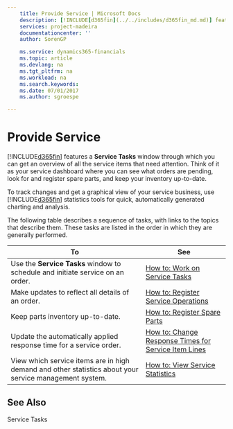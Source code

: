 ```yaml
---
    title: Provide Service | Microsoft Docs
    description: [!INCLUDE[d365fin](../../includes/d365fin_md.md)] features a **Service Tasks** window through which you can get an overview of all the service items that need attention. Think of it as your service dashboard where you can see what orders are pending, look for and register spare parts, and keep your inventory up-to-date.
    services: project-madeira
    documentationcenter: ''
    author: SorenGP

    ms.service: dynamics365-financials
    ms.topic: article
    ms.devlang: na
    ms.tgt_pltfrm: na
    ms.workload: na
    ms.search.keywords:
    ms.date: 07/01/2017
    ms.author: sgroespe

---
```

# Provide Service
[!INCLUDE[d365fin](../../includes/d365fin_md.md)] features a **Service Tasks** window through which you can get an overview of all the service items that need attention. Think of it as your service dashboard where you can see what orders are pending, look for and register spare parts, and keep your inventory up-to-date.  
  
 To track changes and get a graphical view of your service business, use [!INCLUDE[d365fin](../../includes/d365fin_md.md)] statistics tools for quick, automatically generated charting and analysis.  
  
 The following table describes a sequence of tasks, with links to the topics that describe them. These tasks are listed in the order in which they are generally performed.  
  
|**To**|**See**|  
|------------|-------------|  
|Use the **Service Tasks** window to schedule and initiate service on an order.|[How to: Work on Service Tasks](../how-to-work-on-service-tasks.md)|  
|Make updates to reflect all details of an order.|[How to: Register Service Operations](../how-to-register-service-operations.md)|  
|Keep parts inventory up-to-date.|[How to: Register Spare Parts](../how-to-register-spare-parts.md)|  
|Update the automatically applied response time for a service order.|[How to: Change Response Times for Service Item Lines](../how-to-change-response-times-for-service-item-lines.md)|  
|View which service items are in high demand and other statistics about your service management system.|[How to: View Service Statistics](../how-to-view-service-statistics.md)|  
  
## See Also  
 Service Tasks